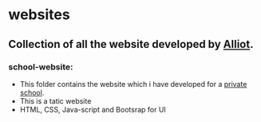 # websites
## Collection of all the website developed by [Alliot](https://github.com/Alliot404).

### school-website:

- This folder contains the website which i have developed for a [private school](https://newexpertpublicschool.com/).
- This is a tatic website
- HTML, CSS, Java-script and Bootsrap for UI


